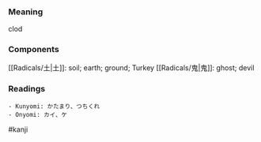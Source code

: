 ### Meaning

clod

### Components

[[Radicals/土|土]]: soil; earth; ground; Turkey [[Radicals/鬼|鬼]]: ghost; devil

### Readings

```
- Kunyomi: かたまり、つちくれ
- Onyomi: カイ、ケ
```

#kanji